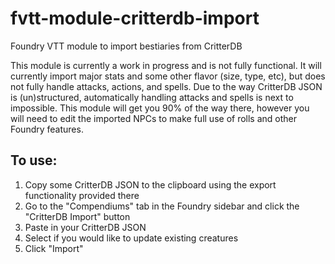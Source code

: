 # fvtt-module-critterdb-import
Foundry VTT module to import bestiaries from CritterDB

This module is currently a work in progress and is not fully functional.
It will currently import major stats and some other flavor (size, type, etc), but does not fully handle attacks, actions, and spells.
Due to the way CritterDB JSON is (un)structured, automatically handling attacks and spells is next to impossible. This module will get you 90% of the way there, however you will need to edit the imported NPCs to make full use of rolls and other Foundry features.

## To use:
1. Copy some CritterDB JSON to the clipboard using the export functionality provided there
2. Go to the "Compendiums" tab in the Foundry sidebar and click the "CritterDB Import" button
3. Paste in your CritterDB JSON
4. Select if you would like to update existing creatures
5. Click "Import"
